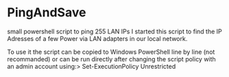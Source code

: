# PingAndSave
small powershell script to ping 255 LAN IPs
I started this script to find the IP Adresses of a few Power via LAN adapters in our local network.

To use it the script can be copied to Windows PowerShell line by line (not recommanded) or can be run directly after changing the script policy with an admin account using:> Set-ExecutionPolicy Unrestricted
